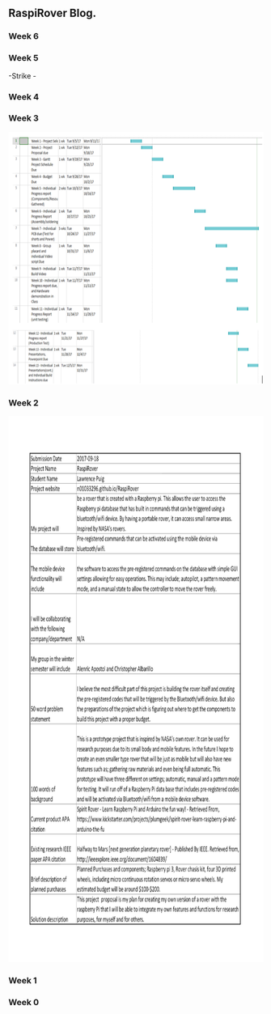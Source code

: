 RaspiRover Blog.
-------------


### Week 6

### Week 5

-Strike -

### Week 4


### Week 3

<img src="https://github.com/n01033296/RaspiRover/blob/master/Proposal%20Schedule.PNG?raw=true" alt="Proposal Schedule" width="1080" height="500">

### Week 2

<img src="https://github.com/n01033296/RaspiRover/blob/master/ProposalContent.png?raw=true" alt="Proposal Content" width="1280" height="1080">

### Week 1

### Week 0
